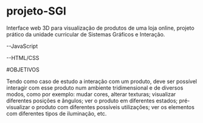 # projeto-SGI
Interface web 3D para visualização de produtos de uma loja online, projeto prático da unidade curricular de Sistemas Gráficos e Interação.

--JavaScript

--HTML/CSS

#OBJETIVOS

Tendo como caso de estudo a interação com um produto, deve ser possível interagir com esse produto num
ambiente tridimensional e de diversos modos, como por exemplo: mudar cores, alterar texturas; visualizar
diferentes posições e ângulos; ver o produto em diferentes estados; pré-visualizar o produto com diferentes
possíveis utilizações; ver os elementos com diferentes tipos de iluminação, etc.




